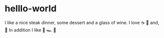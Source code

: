 # helllo-world
I like a nice steak dinner,  some dessert and a glass of wine.
I love ☕ 🍕 and, 💃
In addition I like 🏈 🏎️ 🚴
